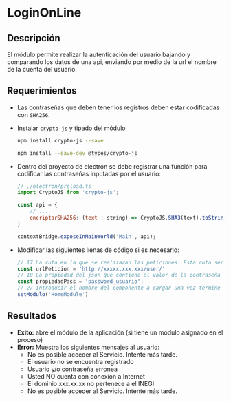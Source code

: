 # LoginOnLine

## Descripción

El módulo permite realizar la autenticación del usuario bajando y comparando los datos de una api, enviando por medio de la url el nombre de la cuenta del usuario.

## Requerimientos

- Las contraseñas que deben tener los registros deben estar codificadas con `SHA256`.
- Instalar `crypto-js` y tipado del módulo
	```bash
	npm install crypto-js --save
	```
	```bash
	npm install --save-dev @types/crypto-js
	```
- Dentro del proyecto de electron se debe registrar una función para codificar las contraseñas inputadas por el usuario:
	```js
	// ./electron/preload.ts
	import CryptoJS from 'crypto-js';

	const api = {
		// ...
	  	encriptarSHA256: (text : string) => CryptoJS.SHA3(text).toString(),
	}

	contextBridge.exposeInMainWorld('Main', api);
	```

- Modificar las siguientes líenas de código si es necesario:
	```js
	// 17 La ruta en la que se realizaran las peticiones. Esta ruta será concatenada con el valor de la cuenta inputado desde el login
	const urlPeticion = 'http://xxxxx.xxx.xxx/user/'
	// 18 La propiedad del json que contiene el valor de la contraseña
	const propiedadPass = 'password_usuario';
	// 27 introducir el nombre del componente a cargar una vez termine con éxito el procedimiento
	setModulo('HomeModule')
	```

## Resultados

- **Exito:** abre el módulo de la aplicación (si tiene un módulo asignado en el proceso)
- **Error:** Muestra los siguientes mensajes al usuario:
	- No es posible acceder al Servicio. Intente más tarde.
	- El usuario no se encuentra registrado
	- Usuario y/o contraseña erronea
	- Usted NO cuenta con conexión a Internet
	- El dominio xxx.xx.xx no pertenece a el INEGI
	- No es posible acceder al Servicio. Intente más tarde.
